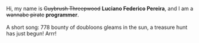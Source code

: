 Hi, my name is ~~Guybrush Threepwood~~ **Luciano Federico Pereira**, and I am a ~~wannabe pirate~~ **programmer**.<br><br>A short song: 778 bounty of doubloons gleams in the sun, a treasure hunt has just begun! Arrr!

